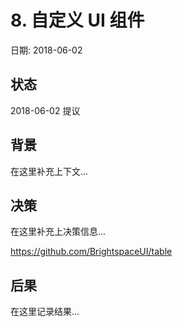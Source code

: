 # 8. 自定义 UI 组件

日期: 2018-06-02

## 状态

2018-06-02 提议

## 背景

在这里补充上下文...

## 决策

在这里补充上决策信息...

https://github.com/BrightspaceUI/table

## 后果

在这里记录结果...
